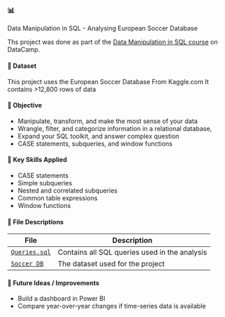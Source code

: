 ### 📊 
Data Manipulation in SQL - Analysing European Soccer Database

Ths project was done as part of the [Data Manipulation in SQL course](https://app.datacamp.com/learn/courses/data-manipulation-in-sql) on DataCamp.
#### 📁 Dataset
This project uses the European Soccer Database From Kaggle.com
It contains >12,800 rows of data

#### 🎯 Objective
- Manipulate, transform, and make the most sense of your data
- Wrangle, filter, and categorize information in a relational database, 
- Expand your SQL toolkit, and answer complex question
- CASE statements, subqueries, and window functions

#### 🧠 Key Skills Applied
- CASE statements
- Simple subqueries
- Nested and correlated subqueries
- Common table expressions
- Window functions

#### 🧾 File Descriptions
| File | Description |
|------|-------------|
| [`Queries.sql`](https://github.com/nalapalu/SQL_Projects/blob/main/Data%20Manipulation%20in%20SQL%20-%20Analysing%20Football%20database/Queries.sql) | Contains all SQL queries used in the analysis |
| [`Soccer DB`](https://www.kaggle.com/datasets/hugomathien/soccer) | The dataset used for the project |

#### 💭 Future Ideas / Improvements
- Build a dashboard in Power BI  
- Compare year-over-year changes if time-series data is available
